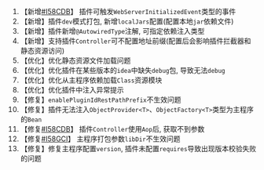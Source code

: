 1. 【新增[#I58CDB]([#I58CDB](https://gitee.com/starblues/springboot-plugin-framework-parent/issues/I58CDB))】 插件可触发`WebServerInitializedEvent`类型的事件
2. 【新增】插件`dev`模式打包, 新增`localJars`配置(配置本地`jar`依赖文件)
3. 【新增】插件新增`@AutowiredType`注解, 可指定依赖注入类型
4. 【新增】支持插件`Controller`可不配置地址前缀(配置后会影响插件拦截器和静态资源访问)
5. 【优化】优化静态资源文件加载问题
6. 【优化】优化插件在某些版本的`idea`中缺失`debug`包, 导致无法`debug`
7. 【优化】优化从主程序依赖加载`Class`资源模块
8. 【优化】优化插件中注入异常提示
9. 【修复】`enablePluginIdRestPathPrefix`不生效问题
10. 【修复】插件无法注入`ObjectProvider<T>`、`ObjectFactory<T>`类型为主程序的`Bean`
11. 【修复[#I58CDB](https://gitee.com/starblues/springboot-plugin-framework-parent/issues/I58CDB)】 插件`Controller`使用`Aop`后, 获取不到参数
12. 【修复[#I58GCI](https://gitee.com/starblues/springboot-plugin-framework-parent/issues/I58GCI)】 主程序打包参数`libDir`不生效问题
13. 【修复】修复主程序配置`version`, 插件未配置`requires`导致出现版本校验失败的问题

